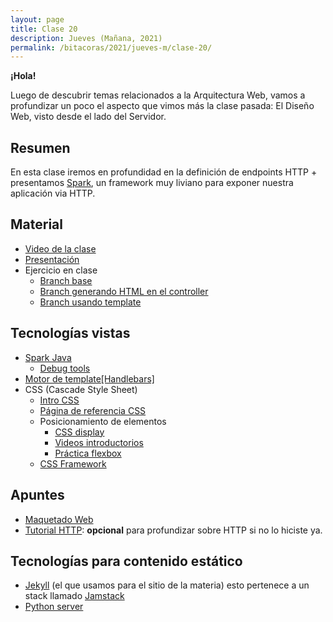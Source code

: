 ```yaml
---
layout: page
title: Clase 20
description: Jueves (Mañana, 2021)
permalink: /bitacoras/2021/jueves-m/clase-20/
---
```


**¡Hola!**

Luego de descubrir temas relacionados a la Arquitectura Web, vamos a profundizar un poco el aspecto que vimos más la clase pasada: El Diseño Web, visto desde el lado del Servidor.

## Resumen

En esta clase iremos en profundidad en la definición de endpoints HTTP + presentamos [Spark](http://sparkjava.com/), un framework muy liviano para exponer nuestra aplicación via HTTP.

## Material

- [Video de la clase]()
- [Presentación](https://docs.google.com/presentation/d/11M2PMeCoLOwde20E0PFVfCz-cWZvPHX25SQAystvbIY/edit?usp=sharing)
- Ejercicio en clase
  - [Branch base](https://github.com/dds-utn/spark-web-proof-of-concept/tree/pokemon)
  - [Branch generando HTML en el controller](https://github.com/dds-utn/spark-web-proof-of-concept/tree/pokemon-step-1)
  - [Branch usando template](https://github.com/dds-utn/spark-web-proof-of-concept/tree/pokemon-step-search)

## Tecnologías vistas

- [Spark Java](http://sparkjava.com/documentation)
  - [Debug tools](https://github.com/perwendel/spark-debug-tools)
- [Motor de template[Handlebars]](https://handlebarsjs.com/guide/)
- CSS (Cascade Style Sheet)
  - [Intro CSS](https://www.w3schools.com/css/css_intro.asp)
  - [Página de referencia CSS](https://css-tricks.com/almanac/)
  - Posicionamiento de elementos
    - [CSS display](https://www.w3schools.com/css/css_display_visibility.asp)
    - [Videos introductorios](https://flexbox.io/)
    - [Práctica flexbox](https://flexboxfroggy.com/#es)
  - [CSS Framework](https://getbootstrap.com/docs/5.1/getting-started/introduction/)

## Apuntes

- [Maquetado Web](https://docs.google.com/document/d/1UoEb9bzut-nMmB6wxDUVND3V8EymNFgOsw7Hka6EEkc/edit#heading=h.6ew85j4snou0)
- [Tutorial HTTP](https://github.com/flbulgarelli/http-tutorial/tree/master/tutorial/es): **opcional** para profundizar sobre HTTP si no lo hiciste ya.


## Tecnologías para contenido estático

* [Jekyll](https://jekyllrb.com/) (el que usamos para el sitio de la materia) esto pertenece a un stack llamado [Jamstack](https://jamstack.org/)
* [Python server](https://www.hackerearth.com/practice/notes/simple-http-server-in-python/#:~:text=Python%20comes%20with%20a%20built,system%20into%20a%20web%20server.)

